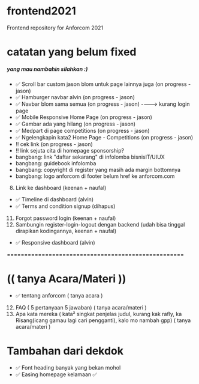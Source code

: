 # frontend2021
Frontend repository for Anforcom 2021 

# catatan yang belum fixed
##### yang mau nambahin silahkan :)
- :white_check_mark: Scroll bar custom jason blom untuk page lainnya juga (on progress - jason)
- :white_check_mark: Hamburger navbar alvin (on progress  - jason) 
- :white_check_mark: Navbar blom sama semua (on progress  - jason) ----> kurang login page
- :white_check_mark: Mobile Responsive Home Page (on progress  - jason) 
- :white_check_mark: Gambar ada yang hilang (on progress  - jason) 
- :white_check_mark: Medpart di page competitions (on progress  - jason) 
- :white_check_mark: Ngelengkapin kata2 Home Page - Competitions (on progress  - jason)
- :bangbang: cek link (on progress  - jason)
- :bangbang: link sejuta cita di homepage sponsorship?
- bangbang: link "daftar sekarang" di infolomba bisnisIT/UIUX
- bangbang: guidebook infolomba
- bangbang: copyright di register yang masih ada margin bottomnya
- bangbang: logo anforcom di footer belum href ke anforcom.com
8. Link ke dashboard (keenan + naufal)
- :white_check_mark: Timeline di dashboard (alvin)
- :white_check_mark: Terms and condition signup (dihapus)
11. Forgot password login (keenan + naufal)
12. Sambungin register-login-logout dengan backend (udah bisa tinggal dirapikan kodingannya, keenan + naufal) 
- :white_check_mark: Responsive dashboard (alvin)

===================================================
# (( tanya Acara/Materi ))

- :white_check_mark: tentang anforcom ( tanya acara )
12. FAQ ( 5 pertanyaan 5 jawaban) ( tanya acara/materi )
13. Apa kata mereka ( kata² singkat penjelas judul, kurang kak rafly, ka Risang(icang gamau lagi cari pengganti), kalo mo nambah gpp) ( tanya acara/materi )

# Tambahan dari dekdok
- :white_check_mark: Font heading banyak yang bekan mohol
- :white_check_mark: Easing homepage kelamaan :white_check_mark:
